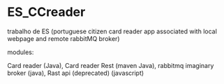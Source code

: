 # ES_CCreader
trabalho de ES (portuguese citizen card reader app associated with local webpage and remote rabbitMQ broker)

modules:

Card reader (Java),
Card reader Rest (maven Java),
rabbitmq imaginary broker (java),
Rast api (deprecated) (javascript)
